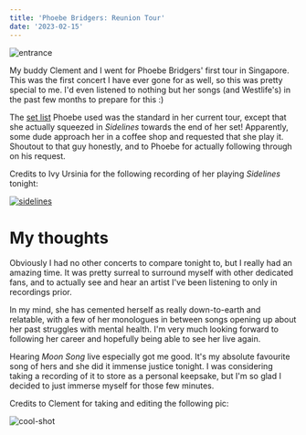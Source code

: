 ```yaml
---
title: 'Phoebe Bridgers: Reunion Tour'
date: '2023-02-15'
---
```


![entrance](/images/posts/shows/phoebe-bridgers-2023/entrance.jpg)

My buddy Clement and I went for Phoebe Bridgers' first tour in Singapore. This was the first concert I have ever gone for as well, so this was pretty special to me. I'd even listened to nothing but her songs (and Westlife's) in the past few months to prepare for this :)

The [set list](https://www.setlist.fm/setlist/phoebe-bridgers/2023/esplanade-theatre-singapore-singapore-2bbaa88e.html) Phoebe used was the standard in her current tour, except that she actually squeezed in *Sidelines* towards the end of her set! Apparently, some dude approach her in a coffee shop and requested that she play it. Shoutout to that guy honestly, and to Phoebe for actually following through on his request.

Credits to Ivy Ursinia for the following recording of her playing *Sidelines* tonight:

[![sidelines](/images/posts/shows/phoebe-bridgers-2023/sidelines.png)](https://www.youtube.com/watch?v=NxCEJLu6Ix8E)

# My thoughts

Obviously I had no other concerts to compare tonight to, but I really had an amazing time. It was pretty surreal to surround myself with other dedicated fans, and to actually see and hear an artist I've been listening to only in recordings prior.

In my mind, she has cemented herself as really down-to-earth and relatable, with a few of her monologues in between songs opening up about her past struggles with mental health. I'm very much looking forward to following her career and hopefully being able to see her live again.

Hearing *Moon Song* live especially got me good. It's my absolute favourite song of hers and she did it immense justice tonight. I was considering taking a recording of it to store as a personal keepsake, but I'm so glad I decided to just immerse myself for those few minutes.

Credits to Clement for taking and editing the following pic:

![cool-shot](/images/posts/shows/phoebe-bridgers-2023/cool-shot.jpeg)
